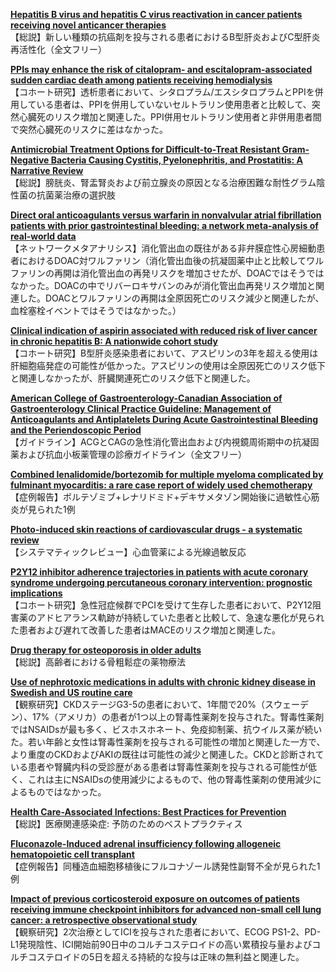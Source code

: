 [**Hepatitis B virus and hepatitis C virus reactivation in cancer patients receiving novel anticancer therapies**](https://pubmed.ncbi.nlm.nih.gov/35283317/)  
【総説】新しい種類の抗癌剤を投与される患者におけるB型肝炎およびC型肝炎再活性化（全文フリー）

[**PPIs may enhance the risk of citalopram- and escitalopram-associated sudden cardiac death among patients receiving hemodialysis**](https://pubmed.ncbi.nlm.nih.gov/35285107/)  
【コホート研究】透析患者において、シタロプラム/エスシタロプラムとPPIを併用している患者は、PPIを併用していないセルトラリン使用患者と比較して、突然心臓死のリスク増加と関連した。PPI併用セルトラリン使用者と非併用患者間で突然心臓死のリスクに差はなかった。

[**Antimicrobial Treatment Options for Difficult-to-Treat Resistant Gram-Negative Bacteria Causing Cystitis, Pyelonephritis, and Prostatitis: A Narrative Review**](https://pubmed.ncbi.nlm.nih.gov/35286622/)  
【総説】膀胱炎、腎盂腎炎および前立腺炎の原因となる治療困難な耐性グラム陰性菌の抗菌薬治療の選択肢

[**Direct oral anticoagulants versus warfarin in nonvalvular atrial fibrillation patients with prior gastrointestinal bleeding: a network meta-analysis of real-world data**](https://pubmed.ncbi.nlm.nih.gov/35296907/)  
【ネットワークメタアナリシス】消化管出血の既往がある非弁膜症性心房細動患者におけるDOAC対ワルファリン（消化管出血後の抗凝固薬中止と比較してワルファリンの再開は消化管出血の再発リスクを増加させたが、DOACではそうではなかった。DOACの中でリバーロキサバンのみが消化管出血再発リスク増加と関連した。DOACとワルファリンの再開は全原因死亡のリスク減少と関連したが、血栓塞栓イベントではそうではなかった。）

[**Clinical indication of aspirin associated with reduced risk of liver cancer in chronic hepatitis B: A nationwide cohort study**](https://pubmed.ncbi.nlm.nih.gov/35294425/)  
【コホート研究】B型肝炎感染患者において、アスピリンの3年を超える使用は肝細胞癌発症の可能性が低かった。アスピリンの使用は全原因死亡のリスク低下と関連しなかったが、肝臓関連死亡のリスク低下と関連した。

[**American College of Gastroenterology-Canadian Association of Gastroenterology Clinical Practice Guideline: Management of Anticoagulants and Antiplatelets During Acute Gastrointestinal Bleeding and the Periendoscopic Period**](https://pubmed.ncbi.nlm.nih.gov/35297395/)  
【ガイドライン】ACGとCAGの急性消化管出血および内視鏡周術期中の抗凝固薬および抗血小板薬管理の診療ガイドライン（全文フリー）

[**Combined lenalidomide/bortezomib for multiple myeloma complicated by fulminant myocarditis: a rare case report of widely used chemotherapy**](https://pubmed.ncbi.nlm.nih.gov/35274077/)  
【症例報告】ボルテゾミブ+レナリドミド+デキサメタゾン開始後に過敏性心筋炎が見られた1例

[**Photo-induced skin reactions of cardiovascular drugs - a systematic review**](https://pubmed.ncbi.nlm.nih.gov/35278085/)  
【システマティックレビュー】心血管薬による光線過敏反応

[**P2Y12 inhibitor adherence trajectories in patients with acute coronary syndrome undergoing percutaneous coronary intervention: prognostic implications**](https://pubmed.ncbi.nlm.nih.gov/35296876/)  
【コホート研究】急性冠症候群でPCIを受けて生存した患者において、P2Y12阻害薬のアドヒアランス軌跡が持続していた患者と比較して、急速な悪化が見られた患者および遅れて改善した患者はMACEのリスク増加と関連した。

[**Drug therapy for osteoporosis in older adults**](https://pubmed.ncbi.nlm.nih.gov/35279261/)  
【総説】高齢者における骨粗鬆症の薬物療法

[**Use of nephrotoxic medications in adults with chronic kidney disease in Swedish and US routine care**](https://pubmed.ncbi.nlm.nih.gov/35296039/)  
【観察研究】CKDステージG3-5の患者において、1年間で20%（スウェーデン）、17%（アメリカ）の患者が1つ以上の腎毒性薬剤を投与された。腎毒性薬剤ではNSAIDsが最も多く、ビスホスホネート、免疫抑制薬、抗ウイルス薬が続いた。若い年齢と女性は腎毒性薬剤を投与される可能性の増加と関連した一方で、より重度のCKDおよびAKIの既往は可能性の減少と関連した。CKDと診断されている患者や腎臓内科の受診歴がある患者は腎毒性薬剤を投与される可能性が低く、これは主にNSAIDsの使用減少によるもので、他の腎毒性薬剤の使用減少によるものではなかった。

[**Health Care-Associated Infections: Best Practices for Prevention**](https://pubmed.ncbi.nlm.nih.gov/35289570/)  
【総説】医療関連感染症: 予防のためのベストプラクティス

[**Fluconazole-Induced adrenal insufficiency following allogeneic hematopoietic cell transplant**](https://pubmed.ncbi.nlm.nih.gov/35289200/)  
【症例報告】同種造血細胞移植後にフルコナゾール誘発性副腎不全が見られた1例

[**Impact of previous corticosteroid exposure on outcomes of patients receiving immune checkpoint inhibitors for advanced non-small cell lung cancer: a retrospective observational study**](https://pubmed.ncbi.nlm.nih.gov/35301584/)  
【観察研究】2次治療としてICIを投与された患者において、ECOG PS1-2、PD-L1発現陰性、ICI開始前90日中のコルチコステロイドの高い累積投与量およびコルチコステロイドの5日を超える持続的な投与は正味の無利益と関連した。
